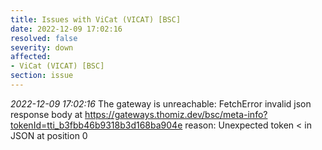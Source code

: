 ```yaml
---
title: Issues with ViCat (VICAT) [BSC]
date: 2022-12-09 17:02:16
resolved: false
severity: down
affected:
- ViCat (VICAT) [BSC]
section: issue
---
```


*2022-12-09 17:02:16* The gateway is unreachable: FetchError invalid json response body at https://gateways.thomiz.dev/bsc/meta-info?tokenId=tti_b3fbb46b9318b3d168ba904e reason: Unexpected token < in JSON at position 0